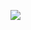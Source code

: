 [![](https://www.herokucdn.com/deploy/button.png)](https://heroku.com/deploy?template=https://github.com/rr54tty/wwwr.git)

```js

```
